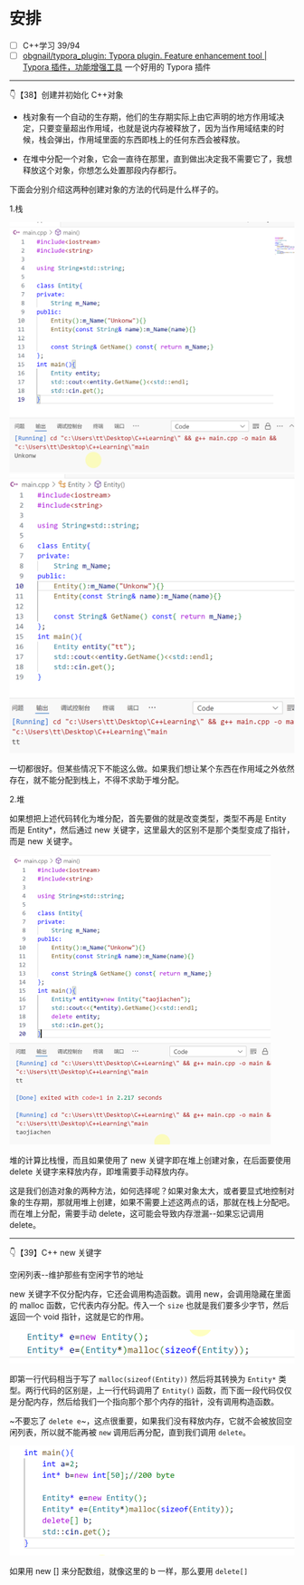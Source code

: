 # 安排

- [ ] C++学习 39/94
- [ ] [obgnail/typora_plugin: Typora plugin. Feature enhancement tool | Typora 插件，功能增强工具](https://github.com/obgnail/typora_plugin?tab=readme-ov-file) 一个好用的 Typora 插件

---

👇【38】创建并初始化 C++对象

- 栈对象有一个自动的生存期，他们的生存期实际上由它声明的地方作用域决定，只要变量超出作用域，也就是说内存被释放了，因为当作用域结束的时候，栈会弹出，作用域里面的东西即栈上的任何东西会被释放。

- 在堆中分配一个对象，它会一直待在那里，直到做出决定我不需要它了，我想释放这个对象，你想怎么处置那段内存都行。

下面会分别介绍这两种创建对象的方法的代码是什么样子的。

 1.栈

<img src="image/12.24/image-20241224162805463.png" alt="image-20241224162805463" style="zoom:50%;" />

<img src="image/12.24/image-20241224162938596.png" alt="image-20241224162938596" style="zoom:50%;" />

一切都很好。但某些情况下不能这么做。如果我们想让某个东西在作用域之外依然存在，就不能分配到栈上，不得不求助于堆分配。 

2.堆

如果想把上述代码转化为堆分配，首先要做的就是改变类型，类型不再是 Entity 而是 Entity*，然后通过 new 关键字，这里最大的区别不是那个类型变成了指针，而是 new 关键字。 

<img src="image/12.24/image-20241224164629735.png" alt="image-20241224164629735" style="zoom: 50%;" />

堆的计算比栈慢，而且如果使用了 new 关键字即在堆上创建对象，在后面要使用 delete 关键字来释放内存，即堆需要手动释放内存。



这是我们创造对象的两种方法，如何选择呢？如果对象太大，或者要显式地控制对象的生存期，那就用堆上创建，如果不需要上述这两点的话，那就在栈上分配吧。而在堆上分配，需要手动 delete，这可能会导致内存泄漏--如果忘记调用 delete。

---

👇【39】C++ new 关键字

空闲列表--维护那些有空闲字节的地址

new 关键字不仅分配内存，它还会调用构造函数。调用 new，会调用隐藏在里面的 malloc 函数，它代表内存分配。传入一个 `size` 也就是我们要多少字节，然后返回一个 void 指针，这就是它的作用。

![image-20241224175006125](image/12.24/image-20241224175006125.png)

即第一行代码相当于写了 `malloc(sizeof(Entity))` 然后将其转换为 `Entity*` 类型。两行代码的区别是，上一行代码调用了 `Entity()` 函数，而下面一段代码仅仅是分配内存，然后给我们一个指向那个那个内存的指针，没有调用构造函数。

~不要忘了 `delete e`~，这点很重要，如果我们没有释放内存，它就不会被放回空闲列表，所以就不能再被 `new` 调用后再分配，直到我们调用 `delete`。

![image-20241224175941031](image/12.24/image-20241224175941031.png)

如果用 new [] 来分配数组，就像这里的 b 一样，那么要用 `delete[]`



